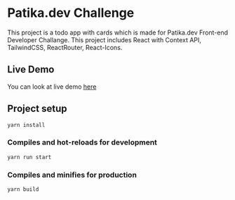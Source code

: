 # Patika.dev Challenge

This project is a todo app with cards which is made for Patika.dev Front-end Developer Challange. This project includes React with Context API, TailwindCSS, ReactRouter, React-Icons.

## Live Demo

You can look at live demo [here](https://patikadev-ahmetbugrayigiter.netlify.app/login)

## Project setup

```
yarn install
```

### Compiles and hot-reloads for development

```
yarn run start
```

### Compiles and minifies for production

```
yarn build
```
